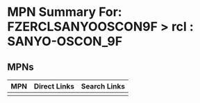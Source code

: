 



# MPN Summary For: FZERCLSANYOOSCON9F > rcl : SANYO-OSCON_9F

## MPNs
  

|MPN|Direct Links|Search Links|
| :--- | :--- | :--- |
||||
